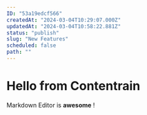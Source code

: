 ```yaml
---
ID: "53a19edcf566"
createdAt: "2024-03-04T10:29:07.000Z"
updatedAt: "2024-03-04T10:58:22.881Z"
status: "publish"
slug: "New Features"
scheduled: false
path: ""
---
```

# Hello from Contentrain

Markdown Editor is **awesome** !